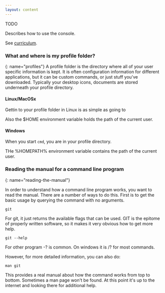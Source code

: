 ```yaml
---
layout: content
---
```


TODO 

Describes how to use the console. 

See [curriculum](/frc-survival-guide/aa-handbook/curriculum/coding-curriculum).

### What and where is my profile folder?
{: name="profiles"}
A profile folder is the directory where all of your user specific information is kept. It is often
configuration information for different applications, but it can be custom commands, or just stuff
you've downloaded. Typically your desktop icons, documents are stored underneath your profile 
directory.

#### Linux/MacOSx
Gettin to your profile folder in Linux is as simple as going to 

Also the $HOME environment variable holds the path of the current user.

#### Windows
When you start `cmd`, you are in your profile directory.

THe %HOMEPATH% environment variable contains the path of the current user.

### Reading the manual for a command line program
{: name="reading-the-manual"}

In order to understand how a command line program works, you want to read the manual. There are a number of ways to do this. First is to
get the basic usage by querying the command with no arguments.

    git

For git, it just returns the available flags that can be used. GIT is the epitome of properly written software, so it makes it very
obvious how to get more help. 

    git --help

For other program -? is common. On windows it is /? for most commands.

However, for more detailed information, you can also do:

    man git

This provides a real manual about how the command works from top to bottom. Sometimes a man page won't be found. At this point it's
up to the internet and looking there for additional help.
